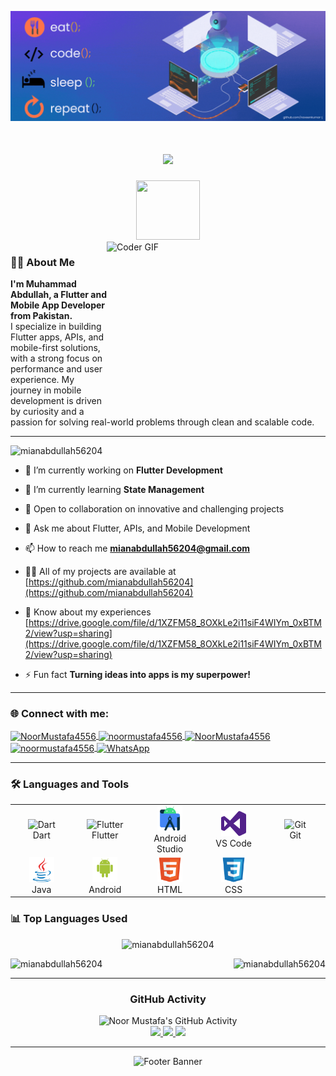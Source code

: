 [![logo](https://github.com/mianabdullah56204/mianabdullah56204/blob/main/Github%20Banner.gif)](https://github.com/mianabdullah56204)

<h1 align="center">
  <img src="https://readme-typing-svg.herokuapp.com?font=Righteous&size=35&center=true&vCenter=true&width=600&height=70&duration=4000&lines=Hi+there!+👋+I'm+Muhammad+Abdullah+" />
</h1>

<div align="center">
  <img src="https://github.com/Govindv7555/Govindv7555/blob/main/49e76e0596857673c5c80c85b84394c1.gif" width="45%" height="95px">
</div>

<img align="right" src="https://camo.githubusercontent.com/2366b34bb903c09617990fb5fff4622f3e941349e846ddb7e73df872a9d21233/68747470733a2f2f63646e2e6472696262626c652e636f6d2f75736572732f3733303730332f73637265656e73686f74732f363538313234332f6176656e746f2e676966" alt="Coder GIF" width="350" height="280">

### 👨‍🎓 About Me
**I'm Muhammad Abdullah, a Flutter and Mobile App Developer from Pakistan.**  
I specialize in building Flutter apps, APIs, and mobile-first solutions, with a strong focus on performance and user experience. My journey in mobile development is driven by curiosity and a passion for solving real-world problems through clean and scalable code.

---

<p align="left"> <img src="https://komarev.com/ghpvc/?username=mianabdullah56204&label=Profile%20views&color=0e75b6&style=flat" alt="mianabdullah56204" /> </p>

- 🔭 I’m currently working on **Flutter Development**

- 🌱 I’m currently learning **State Management**

- 🤝 Open to collaboration on innovative and challenging projects

- 💬 Ask me about Flutter, APIs, and Mobile Development
  
- 📫 How to reach me **mianabdullah56204@gmail.com**

- 👨‍💻 All of my projects are available at [https://github.com/mianabdullah56204](https://github.com/mianabdullah56204)

- 📄 Know about my experiences [https://drive.google.com/file/d/1XZFM58_8OXkLe2i11siF4WIYm_0xBTM2/view?usp=sharing](https://drive.google.com/file/d/1XZFM58_8OXkLe2i11siF4WIYm_0xBTM2/view?usp=sharing)

- ⚡ Fun fact **Turning ideas into apps is my superpower!**

---

<h3 align="left">🌐 Connect with me:</h3>
<p align="left">
  <a href="https://x.com/mianabdullah560" target="blank">
    <img align="center" src="https://raw.githubusercontent.com/rahuldkjain/github-profile-readme-generator/master/src/images/icons/Social/twitter.svg" alt="NoorMustafa4556" height="30" width="40" />
  </a>
  <a href="https://www.linkedin.com/in/mianabdullah56204" target="blank">
    <img align="center" src="https://raw.githubusercontent.com/rahuldkjain/github-profile-readme-generator/master/src/images/icons/Social/linked-in-alt.svg" alt="noormustafa4556" height="30" width="40" />
  </a>
  <a href="https://www.facebook.com/share/15yWhb6JXy/?mibextid=wwXIfr" target="blank">
    <img align="center" src="https://raw.githubusercontent.com/rahuldkjain/github-profile-readme-generator/master/src/images/icons/Social/facebook.svg" alt="NoorMustafa4556" height="30" width="40" />
  </a>
  <a href="https://instagram.com/mian_abdullah560" target="blank">
    <img align="center" src="https://raw.githubusercontent.com/rahuldkjain/github-profile-readme-generator/master/src/images/icons/Social/instagram.svg" alt="noormustafa4556" height="30" width="40" />
  </a>
  <a href="https://wa.me/923001056160" target="blank">
    <img align="center" src="https://raw.githubusercontent.com/rahuldkjain/github-profile-readme-generator/master/src/images/icons/Social/whatsapp.svg" alt="WhatsApp" height="30" width="40" />
  </a>
</p>

</p>

---

### 🛠️ Languages and Tools
<p align="center">
  <table>
    <tr> 
      <td align="center" width="100"> 
        <img src="https://www.vectorlogo.zone/logos/dartlang/dartlang-icon.svg" width="40" height="40" alt="Dart"/><br>Dart 
      </td> 
      <td align="center" width="100"> 
        <img src="https://www.vectorlogo.zone/logos/flutterio/flutterio-icon.svg" width="40" height="40" alt="Flutter"/><br>Flutter 
      </td> 
      <td align="center" width="100"> 
        <img src="https://raw.githubusercontent.com/devicons/devicon/master/icons/androidstudio/androidstudio-original.svg" width="40" height="40" alt="Android Studio"/><br>Android Studio
      </td> 
      <td align="center" width="100"> 
        <img src="https://raw.githubusercontent.com/devicons/devicon/master/icons/visualstudio/visualstudio-plain.svg" width="40" height="40" alt="VS Code"/><br>VS Code 
      </td> 
      <td align="center" width="100"> 
        <img src="https://www.vectorlogo.zone/logos/git-scm/git-scm-icon.svg" width="40" height="40" alt="Git"/><br>Git 
      </td> 
    </tr> 
    <tr> 
      <td align="center" width="100"> 
        <img src="https://raw.githubusercontent.com/devicons/devicon/master/icons/java/java-original.svg" width="40" height="40" alt="Java"/><br>Java 
      </td> 
      <td align="center" width="100"> 
        <img src="https://raw.githubusercontent.com/devicons/devicon/master/icons/android/android-original-wordmark.svg" width="40" height="40" alt="Android"/><br>Android 
      </td> 
      <td align="center" width="100"> 
        <img src="https://raw.githubusercontent.com/devicons/devicon/master/icons/html5/html5-original.svg" width="40" height="40" alt="HTML5"/><br>HTML 
      </td> 
      <td align="center" width="100"> 
        <img src="https://raw.githubusercontent.com/devicons/devicon/master/icons/css3/css3-original.svg" width="40" height="40" alt="CSS3"/><br>CSS 
      </td> 
  </table> 
</p>

### 📊 Top Languages Used
<p align="center">
  <img src="https://github-readme-stats.vercel.app/api/top-langs/?username=mianabdullah56204&show_icons=true&locale=en&layout=compact&theme=tokyonight" alt="mianabdullah56204" />
</p>

<p><img align="left" src="https://github-readme-stats.vercel.app/api/top-langs?username=mianabdullah56204&show_icons=true&locale=en&layout=compact&theme=tokyonight" alt="mianabdullah56204" /></p>

<p>&nbsp;<img align="right" src="https://github-readme-stats.vercel.app/api?username=mianabdullah56204&show_icons=true&locale=en&layout=compact&theme=tokyonight" alt="mianabdullah56204" /></p>

---

<h3 align="center">GitHub Activity</h3>
<div align="center">
  <img src="https://github-readme-activity-graph.vercel.app/graph?username=NoorMustafa4556&bg_color=0d1117&color=ffffff&line=00b3ff&point=f9fafa&area=true&hide_border=true" alt="Noor Mustafa's GitHub Activity" />
</div>


<div align="center">
  <a href="https://github.com/NoorMustafa4556">
    <img src="http://github-profile-summary-cards.vercel.app/api/cards/profile-details?username=NoorMustafa4556 &theme=transparent" />
  </a>
  <a href="https://github.com/NoorMustafa4556">
    <img src="https://github-readme-streak-stats.herokuapp.com/?user=NoorMustafa4556 &hide_border=true&card_width=338&theme=transparent" />
  </a>
  <a href="https://github.com/NoorMustafa4556">
    <img src="http://github-profile-summary-cards.vercel.app/api/cards/stats?username=NoorMustafa4556 &theme=transparent" />
  </a>
</div>

---
</div>

<div align="center">
  <img src="https://raw.githubusercontent.com/BEPb/BEPb/main/src/header_.png" alt="Footer Banner" />
</div>

